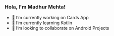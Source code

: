 ### Hola, I'm Madhur Mehta!

<!--
**madhurmehta007/madhurmehta007** is a ✨ _special_ ✨ repository because its `README.md` (this file) appears on your GitHub profile.

Here are some ideas to get you started:
-->
- 🔭 I’m currently working on Cards App
- 🌱 I’m currently learning Kotlin
- 👯 I’m looking to collaborate on Android Projects


